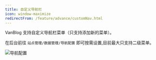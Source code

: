 ```yaml
---
title: 自定义导航栏
icon: window-maximize
redirectFrom: /feature/advance/customNav.html
---
```


VanBlog 支持自定义导航栏菜单（只支持添加新的菜单）。

在后台前往 `站点管理/数据管理/导航配置` 即可按需设置,目前最大只支持二级菜单。

![导航配置](https://www.mereith.com/static/img/2201020740e3de301b7e388fbaa84b78.clipboard-2022-09-10.png)
